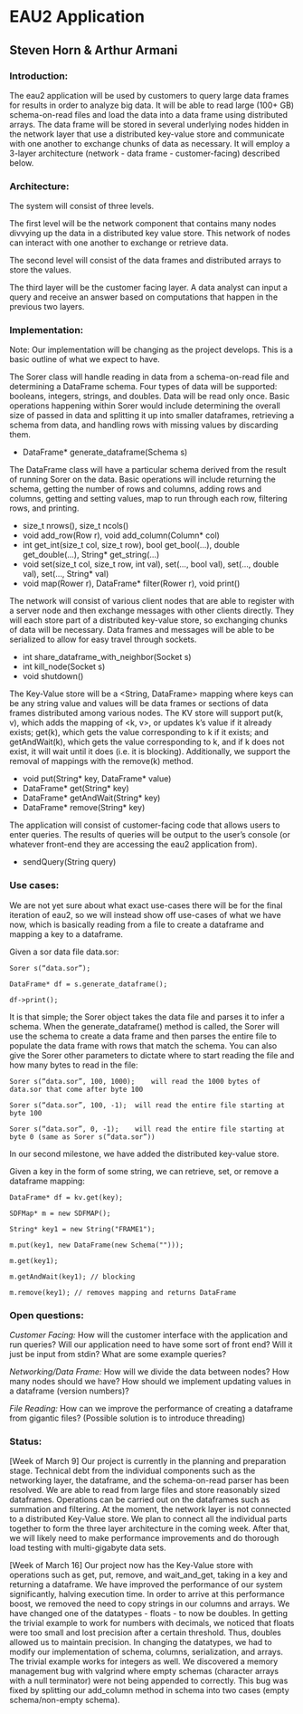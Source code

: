 # EAU2 Application
## Steven Horn & Arthur Armani

### Introduction:

The eau2 application will be used by customers to query large data frames for results in order to analyze big data. It will be able to read large (100+ GB) schema-on-read files and load the data into a data frame using distributed arrays. The data frame will be stored in several underlying nodes hidden in the network layer that use a distributed key-value store and communicate with one another to exchange chunks of data as necessary. It will employ a 3-layer architecture (network - data frame - customer-facing) described below. 

### Architecture:

The system will consist of three levels. 

The first level will be the network component that contains many nodes divvying up the data in a distributed key value store. This network of nodes can interact with one another to exchange or retrieve data.

The second level will consist of the data frames and distributed arrays to store the values. 

The third layer will be the customer facing layer. A data analyst can input a query and receive an answer based on computations that happen in the previous two layers.

### Implementation:

Note: Our implementation will be changing as the project develops. This is a basic outline of what we expect to have.

The Sorer class will handle reading in data from a schema-on-read file and determining a DataFrame schema. Four types of data will be supported: booleans, integers, strings, and doubles. Data will be read only once. Basic operations happening within Sorer would include determining the overall size of passed in data and splitting it up into smaller dataframes, retrieving a schema from data, and handling rows with missing values by discarding them.
* DataFrame* generate_dataframe(Schema s)

The DataFrame class will have a particular schema derived from the result of running Sorer on the data. Basic operations will include returning the schema, getting the number of rows and columns, adding rows and columns, getting and setting values, map to run through each row, filtering rows, and printing.
* size_t nrows(), size_t ncols()
* void add_row(Row r), void add_column(Column* col)
* int get_int(size_t col, size_t row), bool get_bool(...), double get_double(...), String* get_string(...)
* void set(size_t col, size_t row, int val), set(..., bool val), set(..., double val), set(..., String* val)
* void map(Rower r), DataFrame* filter(Rower r), void print()

The network will consist of various client nodes that are able to register with a server node and then exchange messages with other clients directly. They will each store part of a distributed key-value store, so exchanging chunks of data will be necessary. Data frames and messages will be able to be serialized to allow for easy travel through sockets.
* int share_dataframe_with_neighbor(Socket s)
* int kill_node(Socket s)
* void shutdown()

The Key-Value store will be a <String, DataFrame> mapping where keys can be any string value and values will be data frames or sections of data frames distributed among various nodes. The KV store will support put(k, v), which adds the mapping of <k, v>, or updates k’s value if it already exists; get(k), which gets the value corresponding to k if it exists; and getAndWait(k), which gets the value corresponding to k, and if k does not exist, it will wait until it does (i.e. it is blocking). Additionally, we support the removal of mappings with the remove(k) method.
* void put(String* key, DataFrame* value)
* DataFrame* get(String* key)
* DataFrame* getAndWait(String* key)
* DataFrame* remove(String* key)

The application will consist of customer-facing code that allows users to enter queries. The results of queries will be output to the user’s console (or whatever front-end they are accessing the eau2 application from). 
* <return type TBD> sendQuery(String query)

### Use cases:

We are not yet sure about what exact use-cases there will be for the final iteration of eau2, so we will instead show off use-cases of what we have now, which is basically reading from a file to create a dataframe and mapping a key to a dataframe.

Given a sor data file data.sor:

`Sorer s(“data.sor”);`

`DataFrame* df = s.generate_dataframe();`

`df->print();`

It is that simple; the Sorer object takes the data file and parses it to infer a schema. When the generate_dataframe() method is called, the Sorer will use the schema to create a data frame and then parses the entire file to populate the data frame with rows that match the schema. You can also give the Sorer other parameters to dictate where to start reading the file and how many bytes to read in the file:

`Sorer s(“data.sor”, 100, 1000);	will read the 1000 bytes of data.sor that come after byte 100`

`Sorer s(“data.sor”, 100, -1); 	will read the entire file starting at byte 100`

`Sorer s(“data.sor”, 0, -1);	will read the entire file starting at byte 0 (same as Sorer s(“data.sor”))`

In our second milestone, we have added the distributed key-value store.

Given a key in the form of some string, we can retrieve, set, or remove a dataframe mapping:

`DataFrame* df = kv.get(key);`

`SDFMap* m = new SDFMAP();`

`String* key1 = new String("FRAME1");`

`m.put(key1, new DataFrame(new Schema("")));`

`m.get(key1);`

`m.getAndWait(key1); // blocking`

`m.remove(key1); // removes mapping and returns DataFrame`

### Open questions:

_Customer Facing:_ How will the customer interface with the application and run queries? Will our application need to have some sort of front end? Will it just be input from stdin? What are some example queries?

_Networking/Data Frame:_ How will we divide the data between nodes? How many nodes should we have? How should we implement updating values in a dataframe (version numbers)?

_File Reading:_ How can we improve the performance of creating a dataframe from gigantic files? (Possible solution is to introduce threading)

### Status:

[Week of March 9] Our project is currently in the planning and preparation stage. Technical debt from the individual components such as the networking layer, the dataframe, and the schema-on-read parser has been resolved. We are able to read from large files and store reasonably sized dataframes. Operations can be carried out on the dataframes such as summation and filtering. At the moment, the network layer is not connected to a distributed Key-Value store. We plan to connect all the individual parts together to form the three layer architecture in the coming week. After that, we will likely need to make performance improvements and do thorough load testing with multi-gigabyte data sets.

[Week of March 16] Our project now has the Key-Value store with operations such as get, put, remove, and wait_and_get, taking in a key and returning a dataframe. We have improved the performance of our system significantly, halving execution time. In order to arrive at this performance boost, we removed the need to copy strings in our columns and arrays. We have changed one of the datatypes - floats - to now be doubles. In getting the trivial example to work for numbers with decimals, we noticed that floats were too small and lost precision after a certain threshold. Thus, doubles allowed us to maintain precision. In changing the datatypes, we had to modify our implementation of schema, columns, serialization, and arrays. The trivial example works for integers as well. We discovered a memory management bug with valgrind where empty schemas (character arrays with a null terminator) were not being appended to correctly. This bug was fixed by splitting our add_column method in schema into two cases (empty schema/non-empty schema). 

